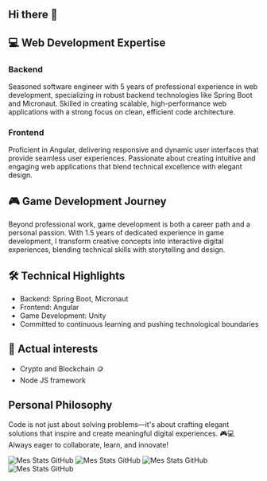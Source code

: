 ## Hi there 👋

## 💻 Web Development Expertise 
### Backend
Seasoned software engineer with 5 years of professional experience in web development, specializing in robust backend technologies like Spring Boot and Micronaut. Skilled in creating scalable, high-performance web applications with a strong focus on clean, efficient code architecture.

### Frontend
Proficient in Angular, delivering responsive and dynamic user interfaces that provide seamless user experiences. Passionate about creating intuitive and engaging web applications that blend technical excellence with elegant design.

## 🎮 Game Development Journey 
Beyond professional work, game development is both a career path and a personal passion. With 1.5 years of dedicated experience in game development, I transform creative concepts into interactive digital experiences, blending technical skills with storytelling and design.

## 🛠️ Technical Highlights 
- Backend: Spring Boot, Micronaut
- Frontend: Angular
- Game Development: Unity
- Committed to continuous learning and pushing technological boundaries

## 🚀 Actual interests
- Crypto and Blockchain 🪙
- Node JS framework

## Personal Philosophy
Code is not just about solving problems—it's about crafting elegant solutions that inspire and create meaningful digital experiences. 🎮💻
Always eager to collaborate, learn, and innovate!

![Mes Stats GitHub](https://github-readme-stats.vercel.app/api?username=Moustafa-Koterba&show_icons=true&theme=radical)
![Mes Stats GitHub](http://github-profile-summary-cards.vercel.app/api/cards/profile-details?username=Moustafa-Koterba&theme=synthwave)
![Mes Stats GitHub](https://github-readme-stats.vercel.app/api/top-langs/?username=Moustafa-Koterba&layout=compact&theme=synthwave)
![Mes Stats GitHub](https://github-readme-stats.vercel.app/api?username=Moustafa-Koterba&show_icons=true&theme=synthwave) 
